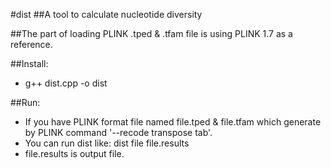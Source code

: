 #dist
##A tool to calculate nucleotide diversity

##The part of loading PLINK .tped & .tfam file is using PLINK 1.7 as a reference.

##Install:
* g++ dist.cpp -o dist

##Run:
* If you have PLINK format file named file.tped & file.tfam which generate by PLINK command '--recode transpose tab'. 
* You can run dist like: dist file file.results
* file.results is output file.

